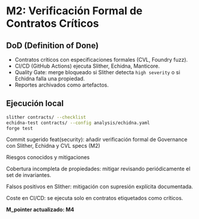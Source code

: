 # M2: Verificación Formal de Contratos Críticos

## DoD (Definition of Done)
- Contratos críticos con especificaciones formales (CVL, Foundry fuzz).
- CI/CD (GitHub Actions) ejecuta Slither, Echidna, Manticore.
- Quality Gate: merge bloqueado si Slither detecta `high severity` o si Echidna falla una propiedad.
- Reportes archivados como artefactos.

## Ejecución local
```bash
slither contracts/ --checklist
echidna-test contracts/ --config analysis/echidna.yaml
forge test
```

Commit sugerido
feat(security): añadir verificación formal de Governance con Slither, Echidna y CVL specs (M2)

Riesgos conocidos y mitigaciones

Cobertura incompleta de propiedades: mitigar revisando periódicamente el set de invariantes.

Falsos positivos en Slither: mitigación con supresión explícita documentada.

Coste en CI/CD: se ejecuta solo en contratos etiquetados como críticos.


**M_pointer actualizado: M4**
